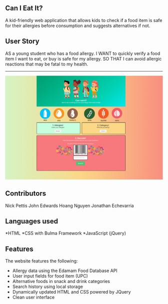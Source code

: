 ## Can I Eat It?

A kid-friendly web application that allows kids to check if a food item is safe for their allergies before consumption and suggests alternatives if not.


## User Story
AS a young student who has a food allergy.
I WANT to quickly verify a food item I want to eat, or buy is safe for my allergy.
SO THAT I can avoid allergic reactions that may be fatal to my health.

---

![](Assets/screenshot.png)



## Contributors
Nick Pettis 
John Edwards
Hoang Nguyen
Jonathan Echevarria

## Languages used
*HTML
*CSS with Bulma Framework
*JavaScript (jQuery)



## Features
The website features the following:
* Allergy data using the Edamam Food Database API
* User input fields for food item (UPC)
* Alternative foods in snack and drink categories
* Search history using local storage
* Dynamically updated HTML and CSS powered by JQuery
* Clean user interface
